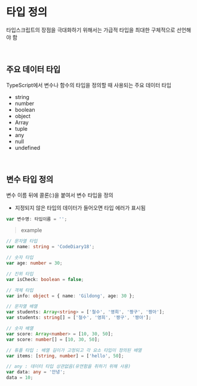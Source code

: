 # 타입 정의
타입스크립트의 장점을 극대화하기 위해서는 가급적 타입을 최대한 구체적으로 선언해야 함

<br>

## 주요 데이터 타입
TypeScript에서 변수나 함수의 타입을 정의할 때 사용되는 주요 데이터 타입
- string
- number
- boolean
- object
- Array
- tuple
- any
- null
- undefined

<br>

## 변수 타입 정의
변수 이름 뒤에 콜론(:)을 붙여서 변수 타입을 정의
- 지정되지 않은 타입의 데이터가 들어오면 타입 에러가 표시됨
```typescript
var 변수명: 타입이름 = '';
```

> example
```typescript
// 문자열 타입
var name: string = 'CodeDiary18';

// 숫자 타입
var age: number = 30;

// 진위 타입
var isCheck: boolean = false; 

// 객체 타입
var info: object = { name: 'Gildong', age: 30 };

// 문자열 배열
var students: Array<string> = ['철수', '영희', '짱구', '짱아'];
var students: string[] = ['철수', '영희', '짱구', '짱아'];

// 숫자 배열
var score: Array<number> = [10, 30, 50];
var score: number[] = [10, 30, 50];

// 튜플 타입 : 배열 길이가 고정되고 각 요소 타입이 정의된 배열
var items: [string, number] = ['hello', 50];

// any : 데이터 타입 상관없음(유연함을 취하기 위해 사용)
var data: any = '안녕';
data = 10;
```

<br>


